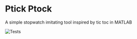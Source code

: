 # Ptick Ptock

A simple stopwatch imitating tool inspired by tic toc in MATLAB

![Tests](https://github.com/ADorigi/ptick-ptock/actions/workflows/Tests/badge.svg)